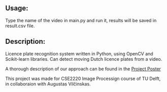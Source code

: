 ## Usage:
Type the name of the video in main.py and run it, results will be saved in result.csv file.

## Description:
Licence plate recognition system written in Python, using OpenCV and Scikit-learn libraries. Can detect moving Dutch licence plates from a video.

A thorough description of our approach can be found in the [Project Poster](Project_poster.pdf)

This project was made for CSE2220 Image Processign course of TU Delft, in collaboraion with Augustas Vilčinskas.
